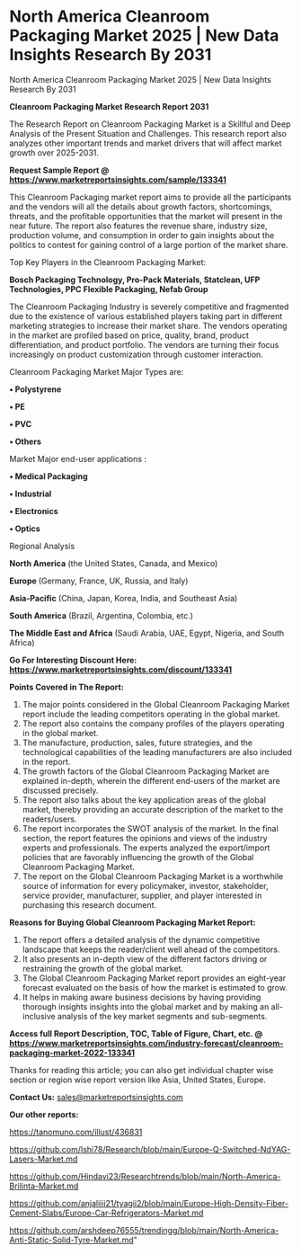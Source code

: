 # North America Cleanroom Packaging Market 2025 | New Data Insights Research By 2031
North America Cleanroom Packaging Market 2025 | New Data Insights Research By 2031

<strong>Cleanroom Packaging Market Research Report 2031</strong>

The Research Report on Cleanroom Packaging Market is a Skillful and Deep Analysis of the Present Situation and Challenges. This research report also analyzes other important trends and market drivers that will affect market growth over 2025-2031.

<strong>Request Sample Report @ <a href=https://www.marketreportsinsights.com/sample/133341>https://www.marketreportsinsights.com/sample/133341</a></strong>

This Cleanroom Packaging market report aims to provide all the participants and the vendors will all the details about growth factors, shortcomings, threats, and the profitable opportunities that the market will present in the near future. The report also features the revenue share, industry size, production volume, and consumption in order to gain insights about the politics to contest for gaining control of a large portion of the market share.

Top Key Players in the Cleanroom Packaging Market:

<strong>Bosch Packaging Technology, Pro-Pack Materials, Statclean, UFP Technologies, PPC Flexible Packaging, Nefab Group</strong>

The Cleanroom Packaging Industry is severely competitive and fragmented due to the existence of various established players taking part in different marketing strategies to increase their market share. The vendors operating in the market are profiled based on price, quality, brand, product differentiation, and product portfolio. The vendors are turning their focus increasingly on product customization through customer interaction.

Cleanroom Packaging Market Major Types are:

<strong>• Polystyrene

• PE

• PVC

• Others</strong>

Market Major end-user applications :

<strong>• Medical Packaging

• Industrial

• Electronics

• Optics</strong>

Regional Analysis

</u><strong><b>North America</b></strong> (the United States, Canada, and Mexico)

<strong><b>Europe </b></strong>(Germany, France, UK, Russia, and Italy)

<strong><b>Asia-Pacific</b></strong> (China, Japan, Korea, India, and Southeast Asia)

<strong><b>South America</b></strong> (Brazil, Argentina, Colombia, etc.)

<strong><b>The Middle East and Africa</b></strong> (Saudi Arabia, UAE, Egypt, Nigeria, and South Africa)

<strong>Go For Interesting Discount Here: <a href=https://www.marketreportsinsights.com/discount/133341>https://www.marketreportsinsights.com/discount/133341</a></strong>

<strong>Points Covered in The Report:</strong>
<ol>
  <li>The major points considered in the Global Cleanroom Packaging Market report include the leading competitors operating in the global market.</li>
  <li>The report also contains the company profiles of the players operating in the global market.</li>
  <li>The manufacture, production, sales, future strategies, and the technological capabilities of the leading manufacturers are also included in the report.</li>
  <li>The growth factors of the Global Cleanroom Packaging Market are explained in-depth, wherein the different end-users of the market are discussed precisely.</li>
  <li>The report also talks about the key application areas of the global market, thereby providing an accurate description of the market to the readers/users.</li>
  <li>The report incorporates the SWOT analysis of the market. In the final section, the report features the opinions and views of the industry experts and professionals. The experts analyzed the export/import policies that are favorably influencing the growth of the Global Cleanroom Packaging Market.</li>
  <li>The report on the Global Cleanroom Packaging Market is a worthwhile source of information for every policymaker, investor, stakeholder, service provider, manufacturer, supplier, and player interested in purchasing this research document.</li>
</ol>
<strong>Reasons for Buying Global Cleanroom Packaging Market Report:</strong>

<ol>
  <li>The report offers a detailed analysis of the dynamic competitive landscape that keeps the reader/client well ahead of the competitors.</li>
  <li>It also presents an in-depth view of the different factors driving or restraining the growth of the global market.</li>
  <li>The Global Cleanroom Packaging Market report provides an eight-year forecast evaluated on the basis of how the market is estimated to grow.</li>
  <li>It helps in making aware business decisions by having providing thorough insights insights into the global market and by making an all-inclusive analysis of the key market segments and sub-segments.</li>
</ol>
<strong>Access full Report Description, TOC, Table of Figure, Chart, etc. @ <a href=https://www.marketreportsinsights.com/industry-forecast/cleanroom-packaging-market-2022-133341>https://www.marketreportsinsights.com/industry-forecast/cleanroom-packaging-market-2022-133341</a></strong>


Thanks for reading this article; you can also get individual chapter wise section or region wise report version like Asia, United States, Europe.

<strong>Contact Us:</strong>
sales@marketreportsinsights.com

<strong>Our other reports:</strong>

<a href=https://tanomuno.com/illust/436831>https://tanomuno.com/illust/436831</a>

<a href=https://github.com/Ishi78/Research/blob/main/Europe-Q-Switched-NdYAG-Lasers-Market.md>https://github.com/Ishi78/Research/blob/main/Europe-Q-Switched-NdYAG-Lasers-Market.md</a>

<a href=https://github.com/Hindavi23/Researchtrends/blob/main/North-America-Brilinta-Market.md>https://github.com/Hindavi23/Researchtrends/blob/main/North-America-Brilinta-Market.md</a>

<a href=https://github.com/anjaliiii21/tyagii2/blob/main/Europe-High-Density-Fiber-Cement-Slabs/Europe-Car-Refrigerators-Market.md>https://github.com/anjaliiii21/tyagii2/blob/main/Europe-High-Density-Fiber-Cement-Slabs/Europe-Car-Refrigerators-Market.md</a>

<a href=https://github.com/arshdeep76555/trendingg/blob/main/North-America-Anti-Static-Solid-Tyre-Market.md>https://github.com/arshdeep76555/trendingg/blob/main/North-America-Anti-Static-Solid-Tyre-Market.md</a>"
